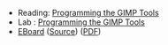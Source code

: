 * Reading: [Programming the GIMP Tools](../readings/gimp-tools-reading.html)
* Lab : [Programming the GIMP Tools](../labs/gimp-tools-lab.html)
* [EBoard](../eboards/10.html) 
  ([Source](../eboards/10.md))
  ([PDF](../eboards/10.pdf))
